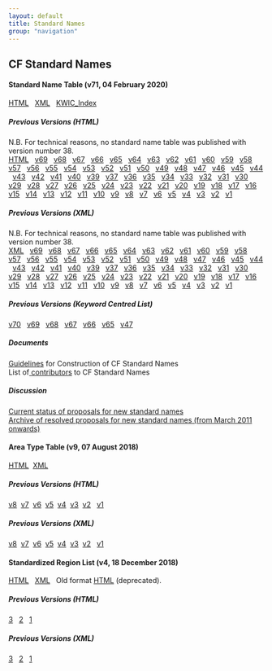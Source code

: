 ```yaml
---
layout: default
title: Standard Names
group: "navigation"
---
```


<h2><b>CF Standard Names</b></h2>
<p>
<h4><b>Standard Name Table (v71, 04 February 2020)</b></h4>
  <a href="Data/cf-standard-names/71/build/cf-standard-name-table.html">HTML</a> &nbsp;
  <a href="Data/cf-standard-names/71/src/cf-standard-name-table.xml">XML</a> &nbsp;
  <a href="Data/cf-standard-names/71/build/kwic_index_for_cf_standard_names.html">KWIC_Index</a>

  <h5><b>Previous Versions (HTML)</b></h5>
    N.B. For technical reasons, no standard name table was published with version number 38.<br>
    <a href="Data/cf-standard-names/70/build/cf-standard-name-table.html">HTML</a> &nbsp;
    <a href="Data/cf-standard-names/69/build/cf-standard-name-table.html">v69</a> &nbsp;
    <a href="Data/cf-standard-names/68/build/cf-standard-name-table.html">v68</a> &nbsp;
    <a href="Data/cf-standard-names/67/build/cf-standard-name-table.html">v67</a> &nbsp;
    <a href="Data/cf-standard-names/66/build/cf-standard-name-table.html">v66</a> &nbsp;
    <a href="Data/cf-standard-names/65/build/cf-standard-name-table.html">v65</a> &nbsp;
    <a href="Data/cf-standard-names/64/build/cf-standard-name-table.html">v64</a> &nbsp;
    <a href="Data/cf-standard-names/63/build/cf-standard-name-table.html">v63</a> &nbsp;
    <a href="Data/cf-standard-names/62/build/cf-standard-name-table.html">v62</a> &nbsp;
    <a href="Data/cf-standard-names/61/build/cf-standard-name-table.html">v61</a> &nbsp;
    <a href="Data/cf-standard-names/60/build/cf-standard-name-table.html">v60</a> &nbsp;
    <a href="Data/cf-standard-names/59/build/cf-standard-name-table.html">v59</a> &nbsp;
    <a href="Data/cf-standard-names/58/build/cf-standard-name-table.html">v58</a> &nbsp;
    <a href="Data/cf-standard-names/57/build/cf-standard-name-table.html">v57</a> &nbsp;
    <a href="Data/cf-standard-names/56/build/cf-standard-name-table.html">v56</a> &nbsp;
    <a href="Data/cf-standard-names/55/build/cf-standard-name-table.html">v55</a> &nbsp;
    <a href="Data/cf-standard-names/54/build/cf-standard-name-table.html">v54</a> &nbsp;
    <a href="Data/cf-standard-names/53/build/cf-standard-name-table.html">v53</a> &nbsp;
    <a href="Data/cf-standard-names/52/build/cf-standard-name-table.html">v52</a> &nbsp;
    <a href="Data/cf-standard-names/51/build/cf-standard-name-table.html">v51</a> &nbsp;
    <a href="Data/cf-standard-names/50/build/cf-standard-name-table.html">v50</a> &nbsp;
    <a href="Data/cf-standard-names/49/build/cf-standard-name-table.html">v49</a> &nbsp;
    <a href="Data/cf-standard-names/48/build/cf-standard-name-table.html">v48</a> &nbsp;
    <a href="Data/cf-standard-names/47/build/cf-standard-name-table.html">v47</a> &nbsp;
    <a href="Data/cf-standard-names/46/build/cf-standard-name-table.html">v46</a> &nbsp;
    <a href="Data/cf-standard-names/45/build/cf-standard-name-table.html">v45</a> &nbsp;
    <a href="Data/cf-standard-names/44/build/cf-standard-name-table.html">v44</a> &nbsp;
    <a href="Data/cf-standard-names/43/build/cf-standard-name-table.html">v43</a> &nbsp;
    <a href="Data/cf-standard-names/42/build/cf-standard-name-table.html">v42</a> &nbsp;
    <a href="Data/cf-standard-names/41/build/cf-standard-name-table.html">v41</a> &nbsp;
    <a href="Data/cf-standard-names/40/build/cf-standard-name-table.html">v40</a> &nbsp;
    <a href="Data/cf-standard-names/39/build/cf-standard-name-table.html">v39</a> &nbsp;
    <a href="Data/cf-standard-names/37/build/cf-standard-name-table.html">v37</a> &nbsp;
    <a href="Data/cf-standard-names/36/build/cf-standard-name-table.html">v36</a> &nbsp;
    <a href="Data/cf-standard-names/35/build/cf-standard-name-table.html">v35</a> &nbsp;
    <a href="Data/cf-standard-names/34/build/cf-standard-name-table.html">v34</a> &nbsp;
    <a href="Data/cf-standard-names/33/build/cf-standard-name-table.html">v33</a> &nbsp;
    <a href="Data/cf-standard-names/32/build/cf-standard-name-table.html">v32</a> &nbsp;
    <a href="Data/cf-standard-names/31/build/cf-standard-name-table.html">v31</a> &nbsp;
    <a href="Data/cf-standard-names/30/build/cf-standard-name-table.html">v30</a> &nbsp;
    <a href="Data/cf-standard-names/29/build/cf-standard-name-table.html">v29</a> &nbsp;
    <a href="Data/cf-standard-names/28/build/cf-standard-name-table.html">v28</a> &nbsp;
    <a href="Data/cf-standard-names/27/build/cf-standard-name-table.html">v27</a> &nbsp;
    <a href="Data/cf-standard-names/26/build/cf-standard-name-table.html">v26</a> &nbsp;
    <a href="Data/cf-standard-names/25/build/cf-standard-name-table.html">v25</a> &nbsp;
    <a href="Data/cf-standard-names/24/build/cf-standard-name-table.html">v24</a> &nbsp;
    <a href="Data/cf-standard-names/23/build/cf-standard-name-table.html">v23</a> &nbsp;
    <a href="Data/cf-standard-names/22/build/cf-standard-name-table.html">v22</a> &nbsp;
    <a href="Data/cf-standard-names/21/build/cf-standard-name-table.html">v21</a> &nbsp;
    <a href="Data/cf-standard-names/20/build/cf-standard-name-table.html">v20</a> &nbsp;
    <a href="Data/cf-standard-names/19/build/cf-standard-name-table.html">v19</a> &nbsp;
    <a href="Data/cf-standard-names/18/build/cf-standard-name-table.html">v18</a> &nbsp;
    <a href="Data/cf-standard-names/17/build/cf-standard-name-table.html">v17</a> &nbsp;
    <a href="Data/cf-standard-names/16/build/cf-standard-name-table.html">v16</a> &nbsp;
    <a href="Data/cf-standard-names/15/build/cf-standard-name-table.html">v15</a> &nbsp;
    <a href="Data/cf-standard-names/14/build/cf-standard-name-table.html">v14</a> &nbsp;
    <a href="Data/cf-standard-names/13/build/cf-standard-name-table.html">v13</a> &nbsp;
    <a href="Data/cf-standard-names/12/build/cf-standard-name-table.html">v12</a> &nbsp;
    <a href="Data/cf-standard-names/11/build/cf-standard-name-table.html">v11</a> &nbsp;
    <a href="Data/cf-standard-names/10/build/cf-standard-name-table.html">v10</a> &nbsp;
    <a href="Data/cf-standard-names/9/build/cf-standard-name-table.html">v9</a> &nbsp;
    <a href="Data/cf-standard-names/8/build/cf-standard-name-table.html">v8</a> &nbsp;
    <a href="Data/cf-standard-names/7/build/cf-standard-name-table.html">v7</a> &nbsp;
    <a href="Data/cf-standard-names/6/build/cf-standard-name-table.html">v6</a> &nbsp;
    <a href="Data/cf-standard-names/5/build/cf-standard-name-table.html">v5</a> &nbsp;
    <a href="Data/cf-standard-names/4/build/cf-standard-name-table.html">v4</a> &nbsp;
    <a href="Data/cf-standard-names/3/build/cf-standard-name-table.html">v3</a> &nbsp;
    <a href="Data/cf-standard-names/2/build/cf-standard-name-table.html">v2</a> &nbsp;
    <a href="Data/cf-standard-names/1/build/cf-standard-name-table.html">v1</a> &nbsp;

  <h5><b>Previous Versions (XML)</b></h5>
    N.B. For technical reasons, no standard name table was published with version number 38.<br>
    <a href="Data/cf-standard-names/70/src/cf-standard-name-table.xml">XML</a> &nbsp;
    <a href="Data/cf-standard-names/69/src/cf-standard-name-table.xml">v69</a> &nbsp;
    <a href="Data/cf-standard-names/68/src/cf-standard-name-table.xml">v68</a> &nbsp;
    <a href="Data/cf-standard-names/67/src/cf-standard-name-table.xml">v67</a> &nbsp;
    <a href="Data/cf-standard-names/66/src/cf-standard-name-table.xml">v66</a> &nbsp;
    <a href="Data/cf-standard-names/65/src/cf-standard-name-table.xml">v65</a> &nbsp;
    <a href="Data/cf-standard-names/64/src/cf-standard-name-table.xml">v64</a> &nbsp;
    <a href="Data/cf-standard-names/63/src/cf-standard-name-table.xml">v63</a> &nbsp;
    <a href="Data/cf-standard-names/62/src/cf-standard-name-table.xml">v62</a> &nbsp;
    <a href="Data/cf-standard-names/61/src/cf-standard-name-table.xml">v61</a> &nbsp;
    <a href="Data/cf-standard-names/60/src/cf-standard-name-table.xml">v60</a> &nbsp;
    <a href="Data/cf-standard-names/59/src/cf-standard-name-table.xml">v59</a> &nbsp;
    <a href="Data/cf-standard-names/58/src/cf-standard-name-table.xml">v58</a> &nbsp;
    <a href="Data/cf-standard-names/57/src/cf-standard-name-table.xml">v57</a> &nbsp;
    <a href="Data/cf-standard-names/56/src/cf-standard-name-table.xml">v56</a> &nbsp;
    <a href="Data/cf-standard-names/55/src/cf-standard-name-table.xml">v55</a> &nbsp;
    <a href="Data/cf-standard-names/54/src/cf-standard-name-table.xml">v54</a> &nbsp;
    <a href="Data/cf-standard-names/53/src/cf-standard-name-table.xml">v53</a> &nbsp;
    <a href="Data/cf-standard-names/52/src/cf-standard-name-table.xml">v52</a> &nbsp;
    <a href="Data/cf-standard-names/51/src/cf-standard-name-table.xml">v51</a> &nbsp;
    <a href="Data/cf-standard-names/50/src/cf-standard-name-table.xml">v50</a> &nbsp;
    <a href="Data/cf-standard-names/49/src/cf-standard-name-table.xml">v49</a> &nbsp;
    <a href="Data/cf-standard-names/48/src/cf-standard-name-table.xml">v48</a> &nbsp;
    <a href="Data/cf-standard-names/47/src/cf-standard-name-table.xml">v47</a> &nbsp;
    <a href="Data/cf-standard-names/46/src/cf-standard-name-table.xml">v46</a> &nbsp;
    <a href="Data/cf-standard-names/45/src/cf-standard-name-table.xml">v45</a> &nbsp;
    <a href="Data/cf-standard-names/44/src/cf-standard-name-table.xml">v44</a> &nbsp;
    <a href="Data/cf-standard-names/43/src/cf-standard-name-table.xml">v43</a> &nbsp;
    <a href="Data/cf-standard-names/42/src/cf-standard-name-table.xml">v42</a> &nbsp;
    <a href="Data/cf-standard-names/41/src/cf-standard-name-table.xml">v41</a> &nbsp;
    <a href="Data/cf-standard-names/40/src/cf-standard-name-table.xml">v40</a> &nbsp;
    <a href="Data/cf-standard-names/39/src/cf-standard-name-table.xml">v39</a> &nbsp;
    <a href="Data/cf-standard-names/37/src/cf-standard-name-table.xml">v37</a> &nbsp;
    <a href="Data/cf-standard-names/36/src/cf-standard-name-table.xml">v36</a> &nbsp;
    <a href="Data/cf-standard-names/35/src/cf-standard-name-table.xml">v35</a> &nbsp;
    <a href="Data/cf-standard-names/34/src/cf-standard-name-table.xml">v34</a> &nbsp;
    <a href="Data/cf-standard-names/33/src/cf-standard-name-table.xml">v33</a> &nbsp;
    <a href="Data/cf-standard-names/32/src/cf-standard-name-table.xml">v32</a> &nbsp;
    <a href="Data/cf-standard-names/31/src/cf-standard-name-table.xml">v31</a> &nbsp;
    <a href="Data/cf-standard-names/30/src/cf-standard-name-table.xml">v30</a> &nbsp;
    <a href="Data/cf-standard-names/29/src/cf-standard-name-table.xml">v29</a> &nbsp;
    <a href="Data/cf-standard-names/28/src/cf-standard-name-table.xml">v28</a>  &nbsp;
    <a href="Data/cf-standard-names/27/src/cf-standard-name-table.xml">v27</a>  &nbsp;
    <a href="Data/cf-standard-names/26/src/cf-standard-name-table.xml">v26</a>  &nbsp;
    <a href="Data/cf-standard-names/25/src/cf-standard-name-table.xml">v25</a>  &nbsp;
    <a href="Data/cf-standard-names/24/src/cf-standard-name-table.xml">v24</a> &nbsp;
    <a href="Data/cf-standard-names/23/src/cf-standard-name-table.xml">v23</a> &nbsp;
    <a href="Data/cf-standard-names/22/src/cf-standard-name-table.xml">v22</a> &nbsp;
    <a href="Data/cf-standard-names/21/src/cf-standard-name-table.xml">v21</a> &nbsp;
    <a href="Data/cf-standard-names/20/src/cf-standard-name-table.xml">v20</a> &nbsp;
    <a href="Data/cf-standard-names/19/src/cf-standard-name-table.xml">v19</a> &nbsp;
    <a href="Data/cf-standard-names/18/src/cf-standard-name-table.xml">v18</a> &nbsp;
    <a href="Data/cf-standard-names/17/src/cf-standard-name-table.xml">v17</a> &nbsp;
    <a href="Data/cf-standard-names/16/src/cf-standard-name-table.xml">v16</a> &nbsp;
    <a href="Data/cf-standard-names/15/src/cf-standard-name-table.xml">v15</a> &nbsp;
    <a href="Data/cf-standard-names/14/src/cf-standard-name-table.xml">v14</a> &nbsp;
    <a href="Data/cf-standard-names/13/src/cf-standard-name-table.xml">v13</a> &nbsp;
    <a href="Data/cf-standard-names/12/src/cf-standard-name-table.xml">v12</a> &nbsp;
    <a href="Data/cf-standard-names/11/src/cf-standard-name-table.xml">v11</a> &nbsp;
    <a href="Data/cf-standard-names/10/src/cf-standard-name-table.xml">v10</a> &nbsp;
    <a href="Data/cf-standard-names/9/src/cf-standard-name-table.xml">v9</a>  &nbsp;
    <a href="Data/cf-standard-names/8/src/cf-standard-name-table.xml">v8</a>  &nbsp;
    <a href="Data/cf-standard-names/7/src/cf-standard-name-table.xml">v7</a>  &nbsp;
    <a href="Data/cf-standard-names/6/src/cf-standard-name-table.xml">v6</a>  &nbsp;
    <a href="Data/cf-standard-names/5/src/cf-standard-name-table.xml">v5</a>  &nbsp;
    <a href="Data/cf-standard-names/4/src/cf-standard-name-table.xml">v4</a>  &nbsp;
    <a href="Data/cf-standard-names/3/src/cf-standard-name-table.xml">v3</a>  &nbsp;
    <a href="Data/cf-standard-names/2/src/cf-standard-name-table.xml">v2</a>  &nbsp;
    <a href="Data/cf-standard-names/1/src/cf-standard-name-table.xml">v1</a> &nbsp;

<h5>Previous Versions (Keyword Centred List)</h5>
      <a href="Data/cf-standard-names/70/build/kwic_index_for_cf_standard_names.html">v70</a>  &nbsp;
      <a href="Data/cf-standard-names/69/build/kwic_index_for_cf_standard_names.html">v69</a>  &nbsp;
      <a href="Data/cf-standard-names/68/build/kwic_index_for_cf_standard_names.html">v68</a>  &nbsp;
      <a href="Data/cf-standard-names/67/build/kwic_index_for_cf_standard_names.html">v67</a>  &nbsp;
      <a href="Data/cf-standard-names/66/build/kwic_index_for_cf_standard_names.html">v66</a>  &nbsp;
      <a href="Data/cf-standard-names/65/build/kwic_index_for_cf_standard_names.html">v65</a>  &nbsp;
      <a href="Data/cf-standard-names/47/build/kwic_index_for_cf_standard_names.html">v47</a>  &nbsp;

  <h5><b>Documents</b></h5>
    <a href="Data/cf-standard-names/docs/guidelines.html">Guidelines</a> for Construction of CF Standard Names<br>
    List of<a href="Data/cf-standard-names/docs/standard-name-contributors.html"> contributors</a> to CF Standard Names

  <h5><b>Discussion</b></h5>

  <a href="http://cfeditor.ceda.ac.uk/proposals/1?status=active&namefilter=&proposerfilter=&descfilter=&filter+and+display=filter)">Current status of proposals for new standard names</a> <br>
  <a href="http://cfeditor.ceda.ac.uk/proposals/1?status=inactive&namefilter=&proposerfilter=&descfilter=&filter+and+display=filter)">Archive of resolved proposals for new standard names (from March 2011 onwards)</a> <br>

<h4><b>Area Type Table (v9, 07 August 2018)</b></h4>
  <a href="Data/area-type-table/9/build/area-type-table.html">HTML</a>&nbsp;
  <a href="Data/area-type-table/9/src/area-type-table.xml">XML</a>&nbsp;

  <h5>Previous Versions (HTML)</h5>
    <a href="Data/area-type-table/8/build/area-type-table.html">v8</a>&nbsp;
    <a href="Data/area-type-table/7/build/area-type-table.html">v7</a>&nbsp;
    <a href="Data/area-type-table/6/build/area-type-table.html">v6</a>&nbsp;
    <a href="Data/area-type-table/5/build/area-type-table.html">v5</a>&nbsp;
    <a href="Data/area-type-table/4/build/area-type-table.html">v4</a>&nbsp;
    <a href="Data/area-type-table/3/build/area-type-table.html">v3</a>&nbsp;
    <a href="Data/area-type-table/2/build/area-type-table.html">v2</a> &nbsp;
    <a href="Data/area-type-table/1/build/area-type-table.html">v1</a> &nbsp;

  <h5>Previous Versions (XML)</h5>
    <a href="Data/area-type-table/8/src/area-type-table.xml">v8</a>&nbsp;
    <a href="Data/area-type-table/7/src/area-type-table.xml">v7</a>&nbsp;
    <a href="Data/area-type-table/6/src/area-type-table.xml">v6</a>&nbsp;
    <a href="Data/area-type-table/5/src/area-type-table.xml">v5</a>&nbsp;
    <a href="Data/area-type-table/4/src/area-type-table.xml">v4</a>&nbsp;
    <a href="Data/area-type-table/3/src/area-type-table.xml">v3</a>&nbsp;
    <a href="Data/area-type-table/2/src/area-type-table.xml">v2</a> &nbsp;
    <a href="Data/area-type-table/1/src/area-type-table.xml">v1</a> &nbsp;

<h4><b>Standardized Region List (v4, 18 December 2018)</b></h4>
    <a href="Data/standardized-region-list/standardized-region-list.html">HTML</a> &nbsp;
    <a href="Data/standardized-region-list/standardized-region-list.xml">XML</a> &nbsp;
    Old format <a href="Data/cf-standard-names/docs/standardized-region-names.html">HTML</a> (deprecated).&nbsp;

  <h5>Previous Versions (HTML)</h5>
    <a href="Data/standardized-region-list/standardized-region-list.3.html">3</a> &nbsp;
    <a href="Data/standardized-region-list/standardized-region-list.2.html">2</a> &nbsp;
    <a href="Data/standardized-region-list/standardized-region-list.1.html">1</a> &nbsp;

  <h5>Previous Versions (XML)</h5>
    <a href="Data/standardized-region-list/standardized-region-list.3.xml">3</a> &nbsp;
    <a href="Data/standardized-region-list/standardized-region-list.2.xml">2</a> &nbsp;
    <a href="Data/standardized-region-list/standardized-region-list.1.xml">1</a> &nbsp;

</p>  

